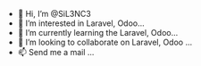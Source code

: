 - 👋 Hi, I’m @SiL3NC3
- 👀 I’m interested in Laravel, Odoo...
- 🌱 I’m currently learning the Laravel, Odoo...
- 💞️ I’m looking to collaborate on Laravel, Odoo ...
- 📫 Send me a mail ...

<!---
SiL3NC3/SiL3NC3 is a ✨ special ✨ repository because its `README.md` (this file) appears on your GitHub profile.
You can click the Preview link to take a look at your changes.
--->
